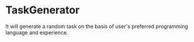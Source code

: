 # TaskGenerator
It will generate a random task on the basis of user's preferred programming language and experience.

